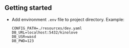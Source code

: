 ## Getting started

- Add environment ```.env``` file to project directory. Example:
  ```.env
  CONFIG_PATH=./resources/dev.yaml
  DB_URL=localhost:5432/kinolove
  DB_USR=wasd
  DB_PWD=123
  ```

